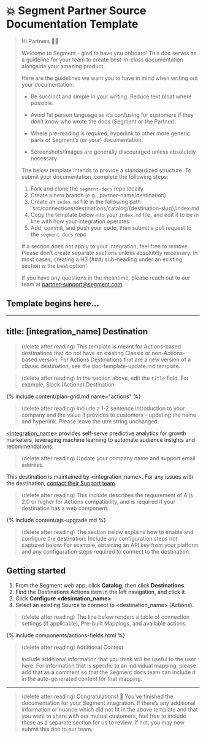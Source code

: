 # 💥 Segment Partner Source Documentation Template

> Hi Partners 👋🏼
>
> Welcome to Segment - glad to have you onboard! This doc serves as a guideline for your team to create best-in-class documentation alongside your amazing product.
>
> Here are the guidelines we want you to have in mind when writing out your documentation:
>
> - Be succinct and simple in your writing. Reduce text bloat where possible.
> - Avoid 1st person language as it’s confusing for customers if they don’t know who wrote the docs (Segment or the Partner).
> - Where pre-reading is required, hyperlink to other more generic parts of Segment’s (or your) documentation.
>
> - Screenshots/Images are generally discouraged unless absolutely necessary
>
> The below template intends to provide a standardized structure. To submit your documentation, complete the following steps:
>
> 1. Fork and clone the `segment-docs` repo locally
> 2. Create a new branch (e.g., partner-name/destination)
> 3. Create an `index.md` file in the following path `src/connections/destinations/catalog/{destination-slug}/index.md
> 4. Copy the template below into your `index.md` file, and edit it to be in line with how your integration operates
> 5. Add, commit, and push your code, then submit a pull request to the `segment-docs` repo
>
> If a section does not apply to your integration, feel free to remove. Please don’t create separate sections unless absolutely necessary. In most cases, creating a H3 (###) sub-heading under an existing section is the best option!
>
> If you have any questions in the meantime, please reach out to our team at partner-support@segment.com.

## Template begins here...

---
title: [integration_name] Destination
---

> (delete after reading) This template is meant for Actions-based destinations that do not have an existing Classic or non-Actions-based version. For Actions Destinations that are a new version of a classic destination, see the doc-template-update.md template.

> (delete after reading) In the section above, edit the `title` field. For example, Slack (Actions) Destination

{% include content/plan-grid.md name="actions" %}

> (delete after reading) Include a 1-2 sentence introduction to your company and the value it provides to customers - updating the name and hyperlink. Please leave the utm string unchanged.

[<integration_name>](https://yourintegration.com/?utm_source=segmentio&utm_medium=docs&utm_campaign=partners) provides self-serve predictive analytics for growth marketers, leveraging machine learning to automate audience insights and recommendations.

> (delete after reading) Update your company name and support email address.

This destination is maintained by <integration_name>. For any issues with the destination, [contact their Support team](mailto:support@<integration_name>.com).

> (delete after reading) This include describes the requirement of A.js 2.0 or higher for Actions compatibility, and is required if your destination has a web component.

{% include content/ajs-upgrade.md %}

> (delete after reading) The section below explains how to enable and configure the destination. Include any configuration steps not captured below. For example, obtaining an API key from your platform and any configuration steps required to connect to the destination.

## Getting started

1. From the Segment web app, click **Catalog**, then click **Destinations**.
2. Find the Destinations Actions item in the left navigation, and click it.
3. Click **Configure <desintation_name>**.
4. Select an existing Source to connect to <destination_name> (Actions).

> (delete after reading) The line below renders a table of connection settings (if applicable), Pre-built Mappings, and available actions.

{% include components/actions-fields.html %}


> (delete after reading) Additional Context
>
> Include additional information that you think will be useful to the user here. For information that is specific to an individual mapping, please add that as a comment so that the Segment docs team can include it in the auto-generated content for that mapping.


---

> (delete after reading) Congratulations! 🎉 You’ve finished the documentation for your Segment integration. If there’s any additional information or nuance which did not fit in the above template and that you want to share with our mutual customers, feel free to include these as a separate section for us to review. If not, you may now submit this doc to our team.